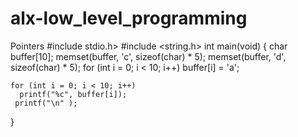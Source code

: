 # alx-low_level_programming
Pointers
#include stdio.h>
#include <string.h>
 int main(void)
{
    char buffer[10];
    memset(buffer, 'c', sizeof(char) * 5);
    memset(buffer, 'd', sizeof(char) * 5);
    for (int i = 0; i < 10; i++)
      buffer[i] = 'a';

    for (int i = 0; i < 10; i++)
      printf("%c", buffer[i]);
     printf("\n" );
  }
